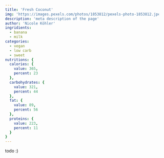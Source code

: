 ```yaml
---
title: 'Fresh Coconut'
img: 'https://images.pexels.com/photos/1853812/pexels-photo-1853812.jpeg?auto=compress&cs=tinysrgb&w=1260&h=750&dpr=1'
description: 'meta description of the page'
author: 'Nicole Köhler'
ingridients:
  - banana
  - milk
categories:
  - vegan
  - low carb
  - sweet
nutritions: {
  calories: {
    value: 365,
    percent: 23
  },
  carbohydrates: {
    value: 321,
    percent: 44
  },
  fat: {
    value: 89,
    percent: 56
  },
  proteins: {
    value: 223,
    percent: 11
  }
}
---
```



todo :)

